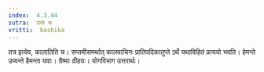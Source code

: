 ```yaml
---
index:  4.3.44
sutra:  उप्ते च
vritti:  kashika 
---
```


तत्र इत्येव, कालातिति च। सप्तमीसमर्थात् कालवाचिनः प्रातिपदिकातुप्ते ऽर्थे यथाविहितं प्रत्ययो भवति। हेमन्ते उप्यन्ते हैमन्ता यवाः। ग्रैष्माः व्रीहयः। योगविभाग उत्तरार्थः।

